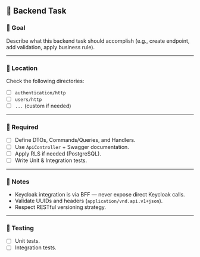 ## 🎯 Backend Task

### 🧩 Goal

Describe what this backend task should accomplish (e.g., create endpoint, add validation, apply business rule).

---

### 📂 Location

Check the following directories:
- [ ] `authentication/http`
- [ ] `users/http`
- [ ] `...` (custom if needed)

---

### 🚀 Required

- [ ] Define DTOs, Commands/Queries, and Handlers.
- [ ] Use `ApiController` + Swagger documentation.
- [ ] Apply RLS if needed (PostgreSQL).
- [ ] Write Unit & Integration tests.

---

### 🔐 Notes

- Keycloak integration is via BFF — never expose direct Keycloak calls.
- Validate UUIDs and headers (`application/vnd.api.v1+json`).
- Respect RESTful versioning strategy.

---

### 🧪 Testing

- [ ] Unit tests.
- [ ] Integration tests.
